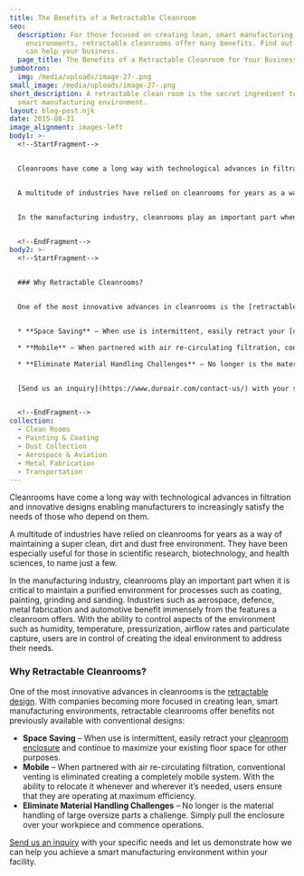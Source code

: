 ```yaml
---
title: The Benefits of a Retractable Cleanroom
seo:
  description: For those focused on creating lean, smart manufacturing
    environments, retractable cleanrooms offer many benefits. Find out how they
    can help your business.
  page_title: The Benefits of a Retractable Cleanroom for Your Business
jumbotron:
  img: /media/uploads/image-27-.png
small_image: /media/uploads/image-27-.png
short_description: A retractable clean room is the secret ingredient to lean,
  smart manufacturing environment.
layout: blog-post.njk
date: 2015-08-31
image_alignment: images-left
body1: >-
  <!--StartFragment-->


  Cleanrooms have come a long way with technological advances in filtration and innovative designs enabling manufacturers to increasingly satisfy the needs of those who depend on them.


  A multitude of industries have relied on cleanrooms for years as a way of maintaining a super clean, dirt and dust free environment. They have been especially useful for those in scientific research, biotechnology, and health sciences, to name just a few.


  In the manufacturing industry, cleanrooms play an important part when it is critical to maintain a purified environment for processes such as coating, painting, grinding and sanding. Industries such as aerospace, defence, metal fabrication and automotive benefit immensely from the features a cleanroom offers. With the ability to control aspects of the environment such as humidity, temperature, pressurization, airflow rates and particulate capture, users are in control of creating the ideal environment to address their needs.


  <!--EndFragment-->
body2: >-
  <!--StartFragment-->


  ### Why Retractable Cleanrooms?


  One of the most innovative advances in cleanrooms is the [retractable design](https://www.duroair.com/technologies-solutions/retractable-enclosure-systems/). With companies becoming more focused in creating lean, smart manufacturing environments, retractable cleanrooms offer benefits not previously available with conventional designs:


  * **Space Saving** – When use is intermittent, easily retract your [cleanroom enclosure](https://www.duroair.com/technologies-solutions/clean-room-solutions/) and continue to maximize your existing floor space for other purposes.

  * **Mobile** – When partnered with air re-circulating filtration, conventional venting is eliminated creating a completely mobile system. With the ability to relocate it whenever and wherever it’s needed, users ensure that they are operating at maximum efficiency.

  * **Eliminate Material Handling Challenges** – No longer is the material handling of large oversize parts a challenge. Simply pull the enclosure over your workpiece and commence operations.


  [Send us an inquiry](https://www.duroair.com/contact-us/) with your specific needs and let us demonstrate how we can help you achieve a smart manufacturing environment within your facility.


  <!--EndFragment-->
collection:
  - Clean Rooms
  - Painting & Coating
  - Dust Collection
  - Aerospace & Aviation
  - Metal Fabrication
  - Transportation
---
```


Cleanrooms have come a long way with technological advances in filtration and innovative designs enabling manufacturers to increasingly satisfy the needs of those who depend on them.

A multitude of industries have relied on cleanrooms for years as a way of maintaining a super clean, dirt and dust free environment. They have been especially useful for those in scientific research, biotechnology, and health sciences, to name just a few.

In the manufacturing industry, cleanrooms play an important part when it is critical to maintain a purified environment for processes such as coating, painting, grinding and sanding. Industries such as aerospace, defence, metal fabrication and automotive benefit immensely from the features a cleanroom offers. With the ability to control aspects of the environment such as humidity, temperature, pressurization, airflow rates and particulate capture, users are in control of creating the ideal environment to address their needs.

### Why Retractable Cleanrooms?

One of the most innovative advances in cleanrooms is the [retractable design](https://www.duroair.com/technologies-solutions/retractable-enclosure-systems/). With companies becoming more focused in creating lean, smart manufacturing environments, retractable cleanrooms offer benefits not previously available with conventional designs:

- **Space Saving** – When use is intermittent, easily retract your [cleanroom enclosure](/technologies-solutions/clean-room-solutions/) and continue to maximize your existing floor space for other purposes.
- **Mobile** – When partnered with air re-circulating filtration, conventional venting is eliminated creating a completely mobile system. With the ability to relocate it whenever and wherever it’s needed, users ensure that they are operating at maximum efficiency.
- **Eliminate Material Handling Challenges** – No longer is the material handling of large oversize parts a challenge. Simply pull the enclosure over your workpiece and commence operations.

[Send us an inquiry](https://www.duroair.com/contact-us/) with your specific needs and let us demonstrate how we can help you achieve a smart manufacturing environment within your facility.

